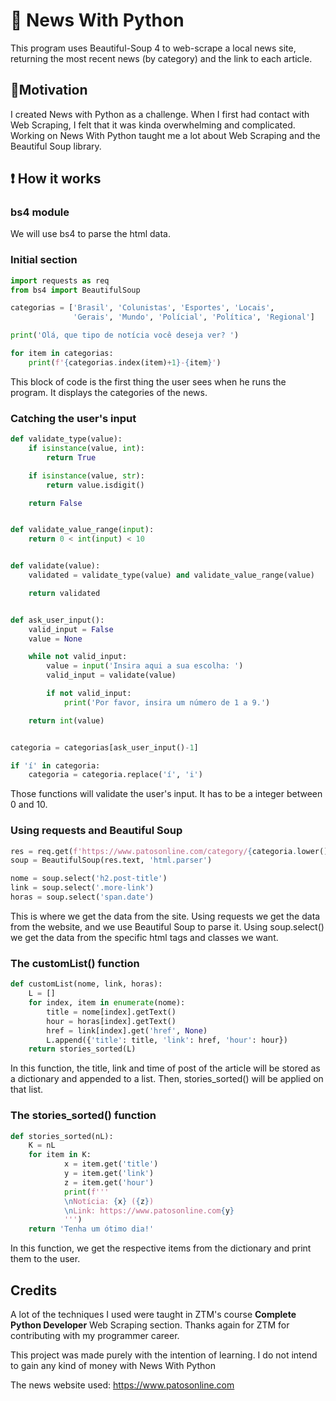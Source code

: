 # 📰 News With Python
This program uses Beautiful-Soup 4 to web-scrape a local news site, returning the most recent news (by category) and the link to each article.

## 🤔Motivation 
I created News with Python as a challenge. When I first had contact with Web Scraping, I felt that it was kinda overwhelming and complicated. Working on News With Python taught me a lot about Web Scraping and the Beautiful Soup library.

## ❗ How it works

### bs4 module
We will use bs4 to parse the html data.

### Initial section 

```python
import requests as req
from bs4 import BeautifulSoup

categorias = ['Brasil', 'Colunistas', 'Esportes', 'Locais',
              'Gerais', 'Mundo', 'Polícial', 'Política', 'Regional']

print('Olá, que tipo de notícia você deseja ver? ')

for item in categorias:
    print(f'{categorias.index(item)+1}-{item}')
```
This block of code is the first thing the user sees when he runs the program. It displays the categories of the news.

### Catching the user's input

```python
def validate_type(value):
    if isinstance(value, int):
        return True

    if isinstance(value, str):
        return value.isdigit()

    return False


def validate_value_range(input):
    return 0 < int(input) < 10


def validate(value):
    validated = validate_type(value) and validate_value_range(value)

    return validated


def ask_user_input():
    valid_input = False
    value = None

    while not valid_input:
        value = input('Insira aqui a sua escolha: ')
        valid_input = validate(value)

        if not valid_input:
            print('Por favor, insira um número de 1 a 9.')

    return int(value)


categoria = categorias[ask_user_input()-1]

if 'í' in categoria:
    categoria = categoria.replace('í', 'i')
 ``` 
Those functions will validate the user's input. It has to be a integer between 0 and 10. 

### Using requests and Beautiful Soup

```python
res = req.get(f'https://www.patosonline.com/category/{categoria.lower()}/')
soup = BeautifulSoup(res.text, 'html.parser')

nome = soup.select('h2.post-title')
link = soup.select('.more-link')
horas = soup.select('span.date')
```
This is where we get the data from the site. Using requests we get the data from the website, and we use Beautiful Soup to parse it. 
Using soup.select() we get the data from the specific html tags and classes we want.

### The customList() function

```python
def customList(nome, link, horas):
    L = []
    for index, item in enumerate(nome):
        title = nome[index].getText()
        hour = horas[index].getText()
        href = link[index].get('href', None)
        L.append({'title': title, 'link': href, 'hour': hour})
    return stories_sorted(L)
```
In this function, the title, link and time of post of the article will be stored as a dictionary and appended to a list. Then, stories_sorted() will be applied on that list.

### The stories_sorted() function

```python
def stories_sorted(nL):
    K = nL
    for item in K:
            x = item.get('title')
            y = item.get('link')
            z = item.get('hour')
            print(f'''
            \nNotícia: {x} ({z})
            \nLink: https://www.patosonline.com{y}
            ''')
    return 'Tenha um ótimo dia!'
```
In this function, we get the respective items from the dictionary and print them to the user.

## Credits
A lot of the techniques I used were taught in ZTM's course **Complete Python Developer** Web Scraping section. Thanks again for ZTM for contributing with my programmer career.

This project was made purely with the intention of learning. I do not intend to gain any kind of money with News With Python

The news website used:
https://www.patosonline.com
